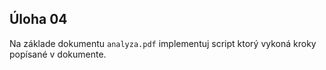 ## Úloha 04

Na základe dokumentu `analyza.pdf` implementuj script ktorý vykoná kroky popísané v dokumente.
